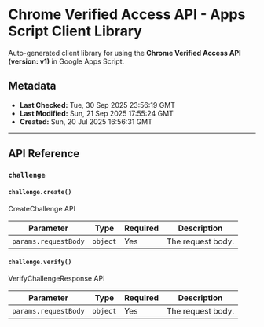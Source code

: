 # Chrome Verified Access API - Apps Script Client Library

Auto-generated client library for using the **Chrome Verified Access API (version: v1)** in Google Apps Script.

## Metadata

- **Last Checked:** Tue, 30 Sep 2025 23:56:19 GMT
- **Last Modified:** Sun, 21 Sep 2025 17:55:24 GMT
- **Created:** Sun, 20 Jul 2025 16:56:31 GMT



---

## API Reference

### `challenge`

#### `challenge.create()`

CreateChallenge API

| Parameter | Type | Required | Description |
|---|---|---|---|
| `params.requestBody` | `object` | Yes | The request body. |

#### `challenge.verify()`

VerifyChallengeResponse API

| Parameter | Type | Required | Description |
|---|---|---|---|
| `params.requestBody` | `object` | Yes | The request body. |